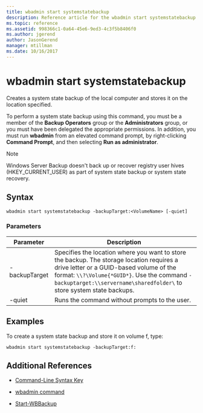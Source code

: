 ```yaml
---
title: wbadmin start systemstatebackup
description: Reference article for the wbadmin start systemstatebackup command, which creates a system state backup of the local computer and stores it on the location specified.
ms.topic: reference
ms.assetid: 998366c1-0a64-45e6-9ed3-4c3f5b8406f0
ms.author: jgerend
author: JasonGerend
manager: mtillman
ms.date: 10/16/2017
---
```


# wbadmin start systemstatebackup

Creates a system state backup of the local computer and stores it on the location specified.

To perform a system state backup using this command, you must be a member of the **Backup Operators** group or the **Administrators** group, or you must have been delegated the appropriate permissions. In addition, you must run **wbadmin** from an elevated command prompt, by right-clicking **Command Prompt**, and then selecting **Run as administrator**.

> [!NOTE]
> Windows Server Backup doesn't back up or recover registry user hives (HKEY_CURRENT_USER) as part of system state backup or system state recovery.

## Syntax

```
wbadmin start systemstatebackup -backupTarget:<VolumeName> [-quiet]
```

### Parameters

| Parameter | Description |
|--|--|
| -backupTarget | Specifies the location where you want to store the backup. The storage location requires a drive letter or a GUID-based volume of the format: `\\?\Volume{*GUID*}`. Use the command `-backuptarget:\\servername\sharedfolder\` to store system state backups. |
| -quiet | Runs the command without prompts to the user. |

## Examples

To create a system state backup and store it on volume f, type:

```
wbadmin start systemstatebackup -backupTarget:f:
```

## Additional References

- [Command-Line Syntax Key](command-line-syntax-key.md)

- [wbadmin command](wbadmin.md)

- [Start-WBBackup](/powershell/module/windowsserverbackup/Start-WBBackup)
